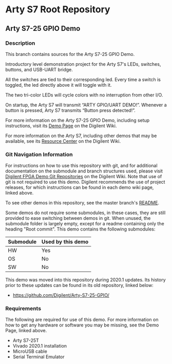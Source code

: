 # Arty S7 Root Repository

## Arty S7-25 GPIO Demo

### Description

This branch contains sources for the Arty S7-25 GPIO Demo.

Introductory level demonstration project for the Arty S7's LEDs, switches, buttons, and USB-UART bridge.

All the switches are tied to their corresponding led. Every time a switch is toggled, the led directly above it will toggle with it.

The two tri-color LEDs will cycle colors with no interruption from other I/O. 

 On startup, the Arty S7 will transmit “ARTY GPIO/UART DEMO!”. Whenever a button is pressed, Arty S7 transmits “Button press detected!”.

For more information on the Arty S7-25 GPIO Demo, including setup instructions, visit its [Demo Page](https://reference.digilentinc.com/reference/programmable-logic/arty-s7/demos/gpio) on the Digilent Wiki.

For more information on the Arty S7, including other demos that may be available, see its [Resource Center](https://reference.digilentinc.com/reference/programmable-logic/arty-s7/start) on the Digilent Wiki.

### Git Navigation Information

For instructions on how to use this repository with git, and for additional documentation on the submodule and branch structures used, please visit [Digilent FPGA Demo Git Repositories](https://reference.digilentinc.com/reference/programmable-logic/documents/git) on the Digilent Wiki. Note that use of git is not required to use this demo. Digilent recommends the use of project releases, for which instructions can be found in each demo wiki page, linked above.

To see other demos in this repository, see the master branch's [README](https://github.com/Digilent/Arty-S7).

Some demos do not require some submodules, in these cases, they are still provided to ease switching between demos in git. When unused, the submodule folder is largely empty, except for a readme containing only the heading "Root commit". This demo contains the following submodules:

| Submodule | Used by this demo |
|-----------|-------------------|
| HW        | Yes        |
| OS        | No         |
| SW        | No         |

This demo was moved into this repository during 2020.1 updates. Its history prior to these updates can be found in its old repository, linked below:
* https://github.com/Digilent/Arty-S7-25-GPIO/

### Requirements

The following are required for use of this demo. For more information on how to get any hardware or software you may be missing, see the Demo Page, linked above.

* Arty S7-25T
* Vivado 2020.1 installation
* MicroUSB cable
* Serial Terminal Emulator
